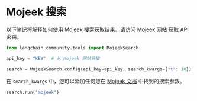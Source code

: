 # Mojeek 搜索

以下笔记将解释如何使用 Mojeek 搜索获取结果。请访问 [Mojeek 网站](https://www.mojeek.com/services/search/web-search-api/) 获取 API 密钥。

```python
from langchain_community.tools import MojeekSearch
```

```python
api_key = "KEY"  # 从 Mojeek 网站获取
```

```python
search = MojeekSearch.config(api_key=api_key, search_kwargs={"t": 10})
```

在 `search_kwargs` 中，您可以添加任何您在 [Mojeek 文档](https://www.mojeek.com/support/api/search/request_parameters.html) 中找到的搜索参数。

```python
search.run("mojeek")
```